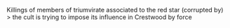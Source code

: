 Killings of members of triumvirate associated to the red star (corrupted by) > the cult is trying to impose its influence in Crestwood by force
